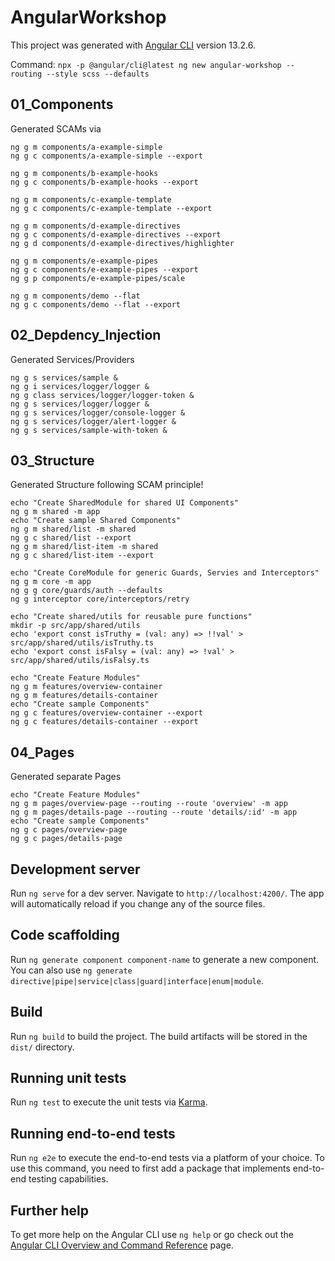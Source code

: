 # AngularWorkshop

This project was generated with [Angular CLI](https://github.com/angular/angular-cli) version 13.2.6.

Command: `npx -p @angular/cli@latest ng new angular-workshop --routing --style scss --defaults`

## 01_Components

Generated SCAMs via

```shell
ng g m components/a-example-simple
ng g c components/a-example-simple --export

ng g m components/b-example-hooks
ng g c components/b-example-hooks --export

ng g m components/c-example-template
ng g c components/c-example-template --export

ng g m components/d-example-directives
ng g c components/d-example-directives --export
ng g d components/d-example-directives/highlighter

ng g m components/e-example-pipes
ng g c components/e-example-pipes --export
ng g p components/e-example-pipes/scale

ng g m components/demo --flat
ng g c components/demo --flat --export
```

## 02_Depdency_Injection

Generated Services/Providers

```shell
ng g s services/sample &
ng g i services/logger/logger &
ng g class services/logger/logger-token &
ng g s services/logger/logger &
ng g s services/logger/console-logger &
ng g s services/logger/alert-logger &
ng g s services/sample-with-token &

```

## 03_Structure

Generated Structure following SCAM principle!

```shell
echo "Create SharedModule for shared UI Components"
ng g m shared -m app
echo "Create sample Shared Components"
ng g m shared/list -m shared
ng g c shared/list --export
ng g m shared/list-item -m shared
ng g c shared/list-item --export

echo "Create CoreModule for generic Guards, Servies and Interceptors"
ng g m core -m app
ng g g core/guards/auth --defaults
ng g interceptor core/interceptors/retry

echo "Create shared/utils for reusable pure functions"
mkdir -p src/app/shared/utils
echo 'export const isTruthy = (val: any) => !!val' > src/app/shared/utils/isTruthy.ts
echo 'export const isFalsy = (val: any) => !val' > src/app/shared/utils/isFalsy.ts

echo "Create Feature Modules"
ng g m features/overview-container
ng g m features/details-container
echo "Create sample Components"
ng g c features/overview-container --export
ng g c features/details-container --export
```

## 04_Pages

Generated separate Pages

```shell
echo "Create Feature Modules"
ng g m pages/overview-page --routing --route 'overview' -m app
ng g m pages/details-page --routing --route 'details/:id' -m app
echo "Create sample Components"
ng g c pages/overview-page
ng g c pages/details-page
```

## Development server

Run `ng serve` for a dev server. Navigate to `http://localhost:4200/`. The app will automatically reload if you change any of the source files.

## Code scaffolding

Run `ng generate component component-name` to generate a new component. You can also use `ng generate directive|pipe|service|class|guard|interface|enum|module`.

## Build

Run `ng build` to build the project. The build artifacts will be stored in the `dist/` directory.

## Running unit tests

Run `ng test` to execute the unit tests via [Karma](https://karma-runner.github.io).

## Running end-to-end tests

Run `ng e2e` to execute the end-to-end tests via a platform of your choice. To use this command, you need to first add a package that implements end-to-end testing capabilities.

## Further help

To get more help on the Angular CLI use `ng help` or go check out the [Angular CLI Overview and Command Reference](https://angular.io/cli) page.
